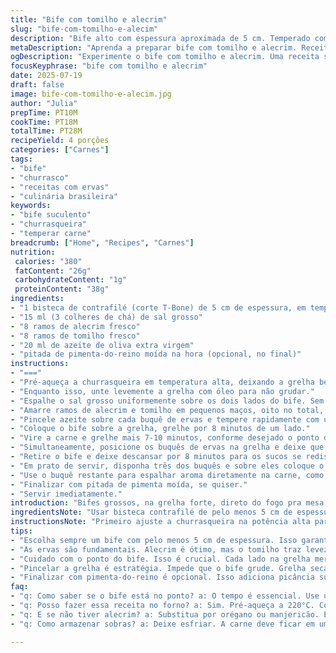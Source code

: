 ```yaml
---
title: "Bife com tomilho e alecrim"
slug: "bife-com-tomilho-e-alecim"
description: "Bife alto com espessura aproximada de 5 cm. Temperado com sal grosso e grelhado em churrasqueira quente. Ramos de tomilho e alecrim usados para dar aroma, atados em pequenos buquês, levemente untados com óleo e salgados antes da grelha. Tempo de cozimento ajustado para controle do ponto, com descanso pós-grelha para suculência. Receita sem glúten, sem lactose, sem ovos, e sem nozes, focada no sabor da carne e das ervas frescas. Substituição do alecrim exclusivo por combinação com tomilho para variação de aroma."
metaDescription: "Aprenda a preparar bife com tomilho e alecrim. Receita deliciosa, suculenta e cheia de aroma, perfeita para um churrasco de fim de semana."
ogDescription: "Experimente o bife com tomilho e alecrim. Uma receita simples que destaca o sabor da carne e das ervas frescas em cada mordida."
focusKeyphrase: "bife com tomilho e alecrim"
date: 2025-07-19
draft: false
image: bife-com-tomilho-e-alecim.jpg
author: "Julia"
prepTime: PT10M
cookTime: PT18M
totalTime: PT28M
recipeYield: 4 porções
categories: ["Carnes"]
tags:
- "bife"
- "churrasco"
- "receitas com ervas"
- "culinária brasileira"
keywords:
- "bife suculento"
- "churrasqueira"
- "temperar carne"
breadcrumb: ["Home", "Recipes", "Carnes"]
nutrition: 
 calories: "380"
 fatContent: "26g"
 carbohydrateContent: "1g"
 proteinContent: "38g"
ingredients:
- "1 bisteca de contrafilé (corte T-Bone) de 5 cm de espessura, em temperatura ambiente 40 minutos"
- "15 ml (3 colheres de chá) de sal grosso"
- "8 ramos de alecrim fresco"
- "8 ramos de tomilho fresco"
- "20 ml de azeite de oliva extra virgem"
- "pitada de pimenta-do-reino moída na hora (opcional, no final)"
instructions:
- "==="
- "Pré-aqueça a churrasqueira em temperatura alta, deixando a grelha bem quente."
- "Enquanto isso, unte levemente a grelha com óleo para não grudar."
- "Espalhe o sal grosso uniformemente sobre os dois lados do bife. Sem pôr óleo e sem pimenta agora."
- "Amarre ramos de alecrim e tomilho em pequenos maços, oito no total, com barbante culinário."
- "Pincele azeite sobre cada buquê de ervas e tempere rapidamente com uma pitada de sal."
- "Coloque o bife sobre a grelha, grelhe por 8 minutos de um lado."
- "Vire a carne e grelhe mais 7-10 minutos, conforme desejado o ponto da carne."
- "Simultaneamente, posicione os buquês de ervas na grelha e deixe que escaldem por 40 segundos de cada lado, até ficarem vibrantes."
- "Retire o bife e deixe descansar por 8 minutos para os sucos se redistribuírem."
- "Em prato de servir, disponha três dos buquês e sobre eles coloque o bife."
- "Use o buquê restante para espalhar aroma diretamente na carne, como um espanador perfumado."
- "Finalizar com pitada de pimenta moída, se quiser."
- "Servir imediatamente."
introduction: "Bifes grossos, na grelha forte, direto do fogo pra mesa. Sem frescura, só o toque das ervas. Alecrim sozinho? Cansa. Junta tomilho, vira festa. Aroma invade o ar, carne ganha personalidade. Sal grosso garante crocância externa, suculência por dentro. Tempo exato, 18 minutos somando os dois lados, muda tudo. Deixa descansar sempre, regra básica. Ervas não só decoração - limpeza sabor, dá vida. Grelha oliada para nada grudado. Ficar mexendo? Não. Paciência na churrasqueira. O segredo? Ervas amarradas como pincel para espalhar cheiro, método antigo, quase artesanal. Cada maço no fogo vira perfume. Gosto do interior, maciez marcada na crosta. Pitada de pimenta no fim opcional, realça sem roubar cena. Sem lactose, só pura carne, na essência. Cada mordida carrega sol, fumaça, terra e aroma verde de verão no quintal."
ingredientsNote: "Usar bisteca contrafilé de pelo menos 5 cm de espessura ajuda a manter carne suculenta. Temperar apenas com sal grosso antes da grelha é fundamental para formar aquela crosta que protege o interior. Evite óleo na carne para não prejudicar a caramelização. Ervas frescas como alecrim e tomilho, amarradas em pequenos buquês, facilitam manuseio e distribuem aroma de forma uniforme. O azeite no buquê serve para evitar que as folhas queimem rápido na grelha e ajuda a liberar o óleo essencial das ervas. Tomilho adiciona um toque diferente do habitual alecrim, nota mais cítrica e leve, sem perder ligação aromática. Tempo de temperar a carne fora da geladeira é importante para cozimento uniforme. Reposar após o cozimento garante suculência e descanso das fibras musculares. Use barbante culinário resistente ao calor para segurar as ervas."
instructionsNote: "Primeiro ajuste a churrasqueira na potência alta para garantir uma grelha bem quente e evitar que a carne perca suco. Pincele a grelha com óleo para impedir que o bife grude e estrague a textura. Empregue o sal grosso com moderação e só na carne, sem aplicar óleo para permitir a melhor formação da crosta. Uma vez que as ervas estejam amarradas e untadas com azeite, grelhe rapidamente um pouco antes de grelhar a carne, isso traz frescor e aroma intenso. O controle do tempo na grelha, com 8 minutos de um lado e 7 a 10 do outro, permite tanto um ponto médio quanto mais passado, conforme gosto. O descanso da carne é fundamental; sem ele, o bife perde muito suco na hora do corte. Passar o buquê restante na carne depois do cozimento é um jeito antigo de transferir aroma sem exagerar na textura da erva na boca. Pitada de pimenta depois dá aquela última atualização ao sabor, mas é opcional para quem curte mais natural."
tips:
- "Escolha sempre um bife com pelo menos 5 cm de espessura. Isso garante um interior suculento, com a crosta perfeita. Não misture temperos antes da grelha. O sal grosso faz o trabalho todo. Crosta crocante, por dentro suculenta. Evite qualquer tipo de óleo. Sem doce na camada externa."
- "As ervas são fundamentais. Alecrim é ótimo, mas o tomilho traz leveza. A combinação é essencial. Amarre as ervas juntas. Use barbante culinário resistente ao calor. Acelera a soltura do aroma. Pincer o azeite evita queimaduras. Ervas devem exalar frescor e aroma, absorver na carne."
- "Cuidado com o ponto do bife. Isso é crucial. Cada lado na grelha merece atenção. O tempo sugerido garante resultado. 8 minutos de um lado, 7 a 10 do outro. Ajuste conforme seu gosto. Depois, deixa a carne descansar. Isso redistribui os sucos. Retira do fogo não corta."
- "Pincelar a grelha é estratégia. Impede que o bife grude. Grelha seca pode arruinar o prato. Assegure que esteja bem quente. Evite ficar mexendo o bife. Mantenha paciência na churrasqueira. O calor alto dá sabor. Junte os buquês de ervas na grelha. Um toque de aroma a mais."
- "Finalizar com pimenta-do-reino é opcional. Isso adiciona picância sutil. Mas não pese na combinação de sabores. Ao invés de isso, use ervas como pincéis. Espalha aromas sem deixar pedaços de ervas na boca. O buquê traz o sabor. Outra camada de complexidade. Um truque simples e eficaz."
faq:
- "q: Como saber se o bife está no ponto? a: O tempo é essencial. Use um termômetro se necessário. 53°C para mal passado. 60°C ao ponto. 70°C bem passado. Cada um tem seu gosto. Não há erro na primeira vez."
- "q: Posso fazer essa receita no forno? a: Sim. Pré-aqueça a 220°C. Coloque a carne em uma assadeira. Use papel alumínio para evitar ressecamento. O tempo é mais intenso. Fique de olho. Não deixe muito. Ponto é tudo."
- "q: E se não tiver alecrim? a: Substitua por orégano ou manjericão. É válido. O sabor muda, mas é interessante. Mistura é a alma do tempero. Sinta a liberdade na cozinha. Faça do seu jeito, sempre funciona."
- "q: Como armazenar sobras? a: Deixe esfriar. A carne deve ficar em um recipiente fechado. Pode refrigerar por até três dias. Use plástico filme se necessário. Não congele, resseca. Quando reaquecer, faça em fogo baixo."

---
```

